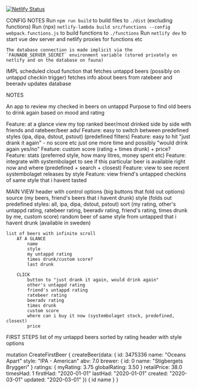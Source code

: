 [![Netlify Status](https://api.netlify.com/api/v1/badges/318809e3-f9af-4a74-b4da-0eb61adf325e/deploy-status)](https://app.netlify.com/sites/beerd/deploys)

CONFIG NOTES
    Run `npm run build` to build files to `./dist` (excluding functions)
    Run (npx) `netlify-lambda build src/functions --config webpack.functions.js` to build functions to `./functions`
    Run `netlify dev` to start vue dev server and netlify proxies for functions etc

    The database connection is made implicit via the `FAUNADB_SERVER_SECRET` environment variable (stored privately on netlify and on the database on fauna)

IMPL
scheduled cloud function that fetches untappd beers (possibly on untappd checkin trigger)
fetches info about beers from ratebeer and beeradv
updates database


NOTES

An app to review my checked in beers on untappd
Purpose to find old beers to drink again based on mood and rating

Feature: at a glance view my top ranked beer/most drinked side by side with friends and ratebeer/beer adv/
Feature: easy to switch between predefined styles (ipa, dipa, dstout, pstout) (predefined filters)
Feature: easy to hit "just drank it again" - no score etc just one more time and possibly "would drink again yes/no"
Feature: custom score (rating + times drunk) + price?
Feature: stats (preferred style, how many litres, money spent etc)
Feature: integrate with systembolaget to see if this particular beer is available right now and where (predefined + search + closest)
Feature: view to see recent systembolaget releases by style
Feature: view friend's untapped checkins of same style that i havent tasted

MAIN VIEW
    header with control options (big buttons that fold out options)
        source (my beers, friend's beers that i havent drunk)
        style (folds out predefined styles: all, ipa, dipa, dstout, pstout)
        sort (my rating, other's untappd rating, ratebeer rating, beeradv rating, friend's rating, times drunk by me, custom score)
        random beer of same style from untapped that i havent drunk (available in sweden)

    list of beers with infinite scroll
        AT A GLANCE
            name
            style
            my untappd rating
            times drunk/custom score?
            last drunk

        CLICK
            button to "just drank it again, would drink again"
            other's untappd rating
            friend's untappd rating
            ratebeer rating
            beeradv rating
            times drunk
            custom score
            where can i buy it now (systembolaget stock, predefined, closest)
            price

FIRST STEPS
    list of my untappd beers sorted by rating
    header with style options

mutation CreateFirstBeer {
  createBeer(data: {
    id: 3475336
    name: "Oceans Apart"
    style: "IPA - American"
    abv: 7.0
    brewer: {
      id: 0
      name: "Stigbergets Bryggeri"
    }
    ratings: {
      myRating: 3.75
      globalRating: 3.50
    }
    retailPrice: 38.0
    timesHad: 1
    firstHad: "2020-01-01"
    lastHad: "2020-01-01"
    created: "2020-03-01"
    updated: "2020-03-01"
  }) {
    id
    name
  }
}